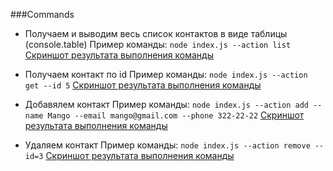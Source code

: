 ###Commands

- Получаем и выводим весь список контактов в виде таблицы (console.table)
  Пример команды: `node index.js --action list`
  [Скриншот результата выполнения команды](https://monosnap.com/file/28mnSDRtHAuXcpvIvqQHRy7cHzQuue)

- Получаем контакт по id
  Пример команды: `node index.js --action get --id 5`
  [Скриншот результата выполнения команды](https://monosnap.com/file/GH1EeybfSXa1IMIw30TBmJCOaTbtVk)

- Добавялем контакт
  Пример команды: `node index.js --action add --name Mango --email mango@gmail.com --phone 322-22-22`
  [Скриншот результата выполнения команды](https://monosnap.com/file/7GaX6AHCYibaFASdMT784KkHVFRsG1)

- Удаляем контакт
  Пример команды: `node index.js --action remove --id=3`
  [Скриншот результата выполнения команды](https://monosnap.com/file/bIDjC6940QcY8PfWdfr3vTwc1XNmNn)
